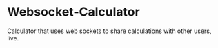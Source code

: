 # Websocket-Calculator
Calculator that uses web sockets to share calculations with other users, live.

